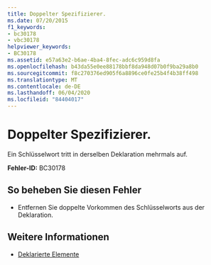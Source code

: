 ```yaml
---
title: Doppelter Spezifizierer.
ms.date: 07/20/2015
f1_keywords:
- bc30178
- vbc30178
helpviewer_keywords:
- BC30178
ms.assetid: e57a63e2-b6ae-4ba4-8fec-adc6c959d8fa
ms.openlocfilehash: b43da55e0ee88178bbf8da948d07b0f9ba29a8b0
ms.sourcegitcommit: f8c270376ed905f6a8896ce0fe25b4f4b38ff498
ms.translationtype: MT
ms.contentlocale: de-DE
ms.lasthandoff: 06/04/2020
ms.locfileid: "84404017"
---
```

# <a name="specifier-is-duplicated"></a>Doppelter Spezifizierer.
Ein Schlüsselwort tritt in derselben Deklaration mehrmals auf.  
  
 **Fehler-ID:** BC30178  
  
## <a name="to-correct-this-error"></a>So beheben Sie diesen Fehler  
  
- Entfernen Sie doppelte Vorkommen des Schlüsselworts aus der Deklaration.  
  
## <a name="see-also"></a>Weitere Informationen

- [Deklarierte Elemente](../programming-guide/language-features/declared-elements/index.md)

